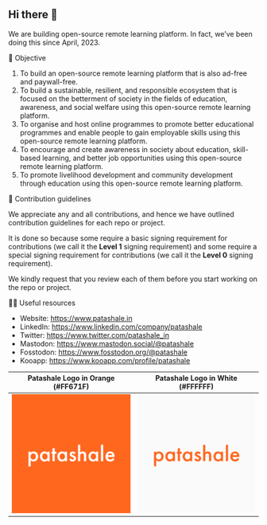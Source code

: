 ## Hi there 👋

We are building open-source remote learning platform. In fact, we’ve been doing this since April, 2023. 

🎯 Objective

1. To build an open-source remote learning platform that is also ad-free and paywall-free.
2. To build a sustainable, resilient, and responsible ecosystem that is focused on the betterment of society in the fields of education, awareness, and social welfare using this open-source remote learning platform.
3. To organise and host online programmes to promote better educational programmes and enable people to gain employable skills using this open-source remote learning platform.
4. To encourage and create awareness in society about education, skill-based learning, and better job opportunities using this open-source remote learning platform.
5. To promote livelihood development and community development through education using this open-source remote learning platform.

🌈 Contribution guidelines

We appreciate any and all contributions, and hence we have outlined contribution guidelines for each repo or project. 

It is done so because some require a basic signing requirement for contributions (we call it the **Level 1** signing requirement) and some require a special signing requirement for contributions (we call it the **Level 0** signing requirement).

We kindly request that you review each of them before you start working on the repo or project.

👩‍💻 Useful resources


- Website: https://www.patashale.in
- LinkedIn: https://www.linkedin.com/company/patashale
- Twitter: https://www.twitter.com/patashale_in
- Mastodon: https://www.mastodon.social/@patashale
- Fosstodon: https://www.fosstodon.org/@patashale
- Kooapp: https://www.kooapp.com/profile/patashale

Patashale Logo in Orange (#FF671F) | Patashale Logo in White (#FFFFFF)
:-------------------------:|:-------------------------:
![Patashale Logo in Orange](/assets/orange.png) | ![Patashale Logo in White](/assets/white.png)

<!--

**Here are some ideas to get you started:**

🙋‍♀️ A short introduction - what is your organization all about?
🌈 Contribution guidelines - how can the community get involved?
👩‍💻 Useful resources - where can the community find your docs? Is there anything else the community should know?
🍿 Fun facts - what does your team eat for breakfast?
🧙 Remember, you can do mighty things with the power of [Markdown](https://docs.github.com/github/writing-on-github/getting-started-with-writing-and-formatting-on-github/basic-writing-and-formatting-syntax)
-->
